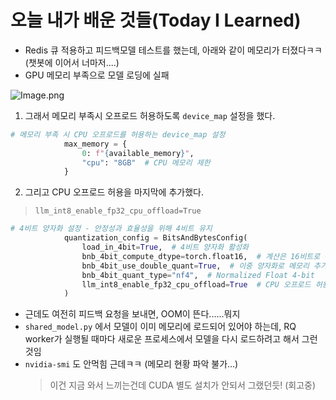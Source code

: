 # 오늘 내가 배운 것들(Today I Learned)

- Redis 큐 적용하고 피드백모델 테스트를 했는데, 아래와 같이 메모리가 터졌다ㅋㅋ(챗봇에 이어서 너마저....)
- GPU 메모리 부족으로 모델 로딩에 실패

![Image.png](https://resv2.craft.do/user/full/641ffdb9-6693-37da-6dbd-e78e1756c2de/doc/3c17d71c-25ef-2249-36c5-6ac2c9747d25/48A72FF0-26F9-4F2B-AC8D-179A86573418_2/nMHJQucb5gHVmt5MCfawfE7X0kZp8dbbJi5xzZ3j8Poz/Image.png)

1. 그래서 메모리 부족시 오프로드 허용하도록 `device_map` 설정을 했다.

```python
# 메모리 부족 시 CPU 오프로드를 허용하는 device_map 설정
            max_memory = {
                0: f"{available_memory}",
                "cpu": "8GB"  # CPU 메모리 제한
            }
```

2. 그리고 CPU 오프로드 허용을 마지막에 추가했다.

> `llm_int8_enable_fp32_cpu_offload=True`

```python
# 4비트 양자화 설정 - 안정성과 효율성을 위해 4비트 유지
            quantization_config = BitsAndBytesConfig(
                load_in_4bit=True,  # 4비트 양자화 활성화
                bnb_4bit_compute_dtype=torch.float16,  # 계산은 16비트로 수행
                bnb_4bit_use_double_quant=True,  # 이중 양자화로 메모리 추가 절약
                bnb_4bit_quant_type="nf4",  # Normalized Float 4-bit
                llm_int8_enable_fp32_cpu_offload=True  # CPU 오프로드 허용
            )
```

- 근데도 여전히 피드백 요청을 보내면, OOM이 뜬다......뭐지
- `shared_model.py` 에서 모델이 이미 메모리에 로드되어 있어야 하는데, RQ worker가 실행될 때마다 새로운 프로세스에서 모델을 다시 로드하려고 해서 그런것임
- `nvidia-smi` 도 안먹힘 근데ㅋㅋ (메모리 현황 파악 불가...)
  > 이건 지금 와서 느끼는건데 CUDA 별도 설치가 안되서 그랬던듯! (회고중)